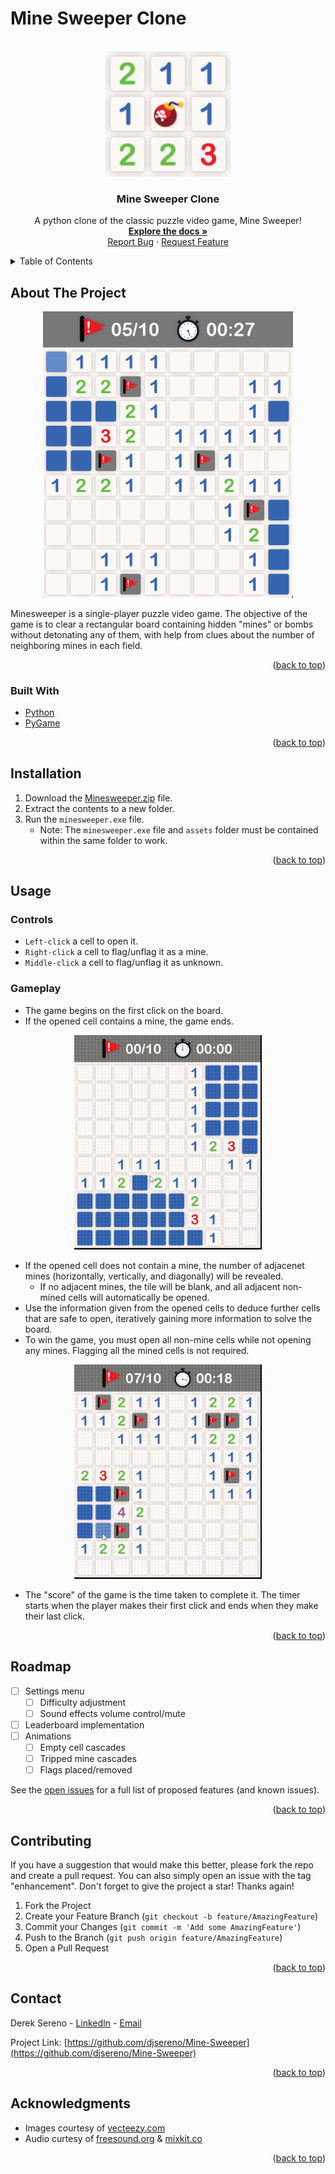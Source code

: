 # Mine Sweeper Clone

<div id="top"></div>

<!-- PROJECT LOGO -->
<br />
<div align="center">
  <a href="https://github.com/djsereno/Mine-Sweeper/">
    <img src="images/minesweeperlogo.png" alt="Logo" width="200" height="200">
  </a>

<h3 align="center">Mine Sweeper Clone</h3>

  <p align="center">
    A python clone of the classic puzzle video game, Mine Sweeper!
    <br />
    <a href="https://github.com/djsereno/Mine-Sweeper"><strong>Explore the docs »</strong></a>
    <br />
    <a href="https://github.com/djsereno/Mine-Sweeper/issues">Report Bug</a>
    ·
    <a href="https://github.com/djsereno/Mine-Sweeper/issues">Request Feature</a>
  </p>
</div>

<!-- TABLE OF CONTENTS -->
<details>
  <summary>Table of Contents</summary>
  <ol>
    <li>
      <a href="#about-the-project">About The Project</a>
      <ul>
        <li><a href="#built-with">Built With</a></li>
      </ul>
    </li>
    <li><a href="#installation">Installation</a></li>
    <li><a href="#usage">Usage</a></li>
      <ul>
        <li><a href="#controls">Controls</a></li>
        <li><a href="#gameplay">Gameplay</a></li>
      </ul>
    <li><a href="#roadmap">Roadmap</a></li>
    <li><a href="#contributing">Contributing</a></li>
    <li><a href="#contact">Contact</a></li>
    <li><a href="#acknowledgments">Acknowledgments</a></li>
  </ol>
</details>

<!-- ABOUT THE PROJECT -->

## About The Project

<div align="center">
    <img src="images/minesweeper.png" alt="Minesweeper" width="400">
</div>

Minesweeper is a single-player puzzle video game. The objective of the game is to clear a rectangular board containing hidden "mines" or bombs without detonating any of them, with help from clues about the number of neighboring mines in each field.

<p align="right">(<a href="#top">back to top</a>)</p>

### Built With

* [Python](https://www.python.org/)
* [PyGame](https://www.pygame.org/)

<p align="right">(<a href="#top">back to top</a>)</p>

<!-- GETTING STARTED -->

## Installation

1. Download the [Minesweeper.zip](https://github.com/djsereno/Mine-Sweeper/blob/main/Minesweeper.zip) file.
2. Extract the contents to a new folder.
3. Run the `minesweeper.exe` file.
    - Note: The `minesweeper.exe` file and `assets` folder must be contained within the same folder to work.

<p align="right">(<a href="#top">back to top</a>)</p>

<!-- USAGE EXAMPLES -->

## Usage

### Controls

* `Left-click` a cell to open it. 
* `Right-click` a cell to flag/unflag it as a mine. 
* `Middle-click` a cell to flag/unflag it as unknown. 

### Gameplay

* The game begins on the first click on the board.
* If the opened cell contains a mine, the game ends. 

<div align="center">
    <img src="images/lose.gif" alt="Game Lost" width="300">
</div>

* If the opened cell does not contain a mine, the number of adjacenet mines (horizontally, vertically, and diagonally) will be revealed.
    * If no adjacent mines, the tile will be blank, and all adjacent non-mined cells will automatically be opened.
* Use the information given from the opened cells to deduce further cells that are safe to open, iteratively gaining more information to solve the board.
* To win the game, you must open all non-mine cells while not opening any mines. Flagging all the mined cells is not required.

<div align="center">
    <img src="images/win.gif" alt="Game Won" width="300">
</div>

* The "score" of the game is the time taken to complete it. The timer starts when the player makes their first click and ends when they make their last click. 

<p align="right">(<a href="#top">back to top</a>)</p>

<!-- ROADMAP -->

## Roadmap

- [ ] Settings menu
    - [ ] Difficulty adjustment
    - [ ] Sound effects volume control/mute
- [ ] Leaderboard implementation
- [ ] Animations
    - [ ] Empty cell cascades
    - [ ] Tripped mine cascades
    - [ ] Flags placed/removed

See the [open issues](https://github.com/djsereno/Mine-Sweeper/issues) for a full list of proposed features (and known issues).

<p align="right">(<a href="#top">back to top</a>)</p>

<!-- CONTRIBUTING -->

## Contributing

If you have a suggestion that would make this better, please fork the repo and create a pull request. You can also simply open an issue with the tag "enhancement".
Don't forget to give the project a star! Thanks again!

1. Fork the Project
2. Create your Feature Branch (`git checkout -b feature/AmazingFeature`)
3. Commit your Changes (`git commit -m 'Add some AmazingFeature'`)
4. Push to the Branch (`git push origin feature/AmazingFeature`)
5. Open a Pull Request

<p align="right">(<a href="#top">back to top</a>)</p>

<!-- CONTACT -->

## Contact

Derek Sereno - [LinkedIn](https://www.linkedin.com/in/dereksereno/) - [Email](mailto:djsereno91@gmail.com)

Project Link: [https://github.com/djsereno/Mine-Sweeper](https://github.com/djsereno/Mine-Sweeper)

<p align="right">(<a href="#top">back to top</a>)</p>

<!-- ACKNOWLEDGMENTS -->

## Acknowledgments

- Images courtesy of [vecteezy.com](https://www.vecteezy.com)
- Audio curtesy of [freesound.org](https://freesound.org) & [mixkit.co](https://mixkit.co)

<p align="right">(<a href="#top">back to top</a>)</p>